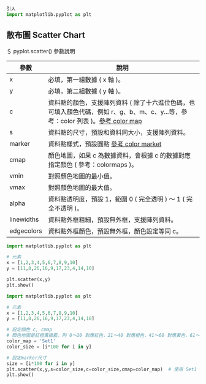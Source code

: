 ```python
引入
import matplotlib.pyplot as plt
```

## 散布圖 Scatter Chart

＄ pyplot.scatter() 參數說明

| 參數         | 說明                                                                                                                                                   |
| ---------- | ---------------------------------------------------------------------------------------------------------------------------------------------------- |
| x          | 必填，第一組數據 ( x 軸 )。                                                                                                                                    |
| y          | 必填，第二組數據 ( y 軸 )。                                                                                                                                    |
| c          | 資料點的顏色，支援陣列資料 ( 除了十六進位色碼，也可填入顏色代碼，例如 r、g、b、m、c、y...等，參考：color 列表 )。[參考 color map](https://matplotlib.org/stable/users/explain/colors/colormaps.html) |
| s          | 資料點的尺寸，預設和資料同大小，支援陣列資料。                                                                                                                              |
| marker     | 資料點樣式，預設圓點 [參考 color market](https://matplotlib.org/stable/api/markers_api.html#module-matplotlib.markers)                                           |
| cmap       | 顏色地圖，如果 c 為數據資料，會根據 c 的數據對應指定顏色 ( 參考：colormaps )。                                                                                                    |
| vmin       | 對照顏色地圖的最小值。                                                                                                                                          |
| vmax       | 對照顏色地圖的最大值。                                                                                                                                          |
| alpha      | 資料點透明度，預設 1，範圍 0 ( 完全透明 ) ～ 1 ( 完全不透明 )。                                                                                                             |
| linewidths | 資料點外框粗細，預設無外框，支援陣列資料。                                                                                                                                |
| edgecolors | 資料點外框顏色，預設無外框，顏色設定等同 c。                                                                                                                              |

```python
import matplotlib.pyplot as plt

# 元素
x = [1,2,3,4,5,6,7,8,9,10]
y = [11,8,26,16,9,17,23,4,14,10]

plt.scatter(x,y)
plt.show()
```

```python
import matplotlib.pyplot as plt

# 元素
x = [1,2,3,4,5,6,7,8,9,10]
y = [11,8,26,16,9,17,23,4,14,10]

# 設定顏色 c, cmap
# 顏色地圖是紅橙黃綠藍，則 0～20 對應紅色，21～40 對應橙色，41～60 對應黃色，61～80 對應綠色，81～100 對應藍色。
color_map = 'Set1'
color_size = [i*100 for i in y]

# 設定marker尺寸
size = [i*100 for i in y]
plt.scatter(x,y,s=color_size,c=color_size,cmap=color_map)  # 使用 Set1 的 colormap
plt.show()
```

```python

```

```python

```

```python

```

```python

```

